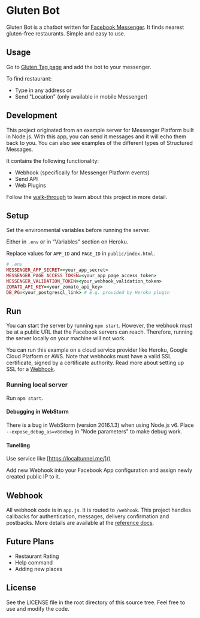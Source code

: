 # Gluten Bot

Gluten Bot is a chatbot written for [Facebook Messenger](https://developers.facebook.com/docs/messenger-platform/quickstart). It finds nearest gluten-free restaurants. Simple and easy to use.


## Usage

Go to [Gluten Tag page](https://msg-test.herokuapp.com/) and add the bot to your messenger.

To find restaurant:

* Type in any address or
* Send "Location" (only available in mobile Messenger)

## Development

This project originated from an example server for Messenger Platform built in Node.js. With this app, you can send it messages and it will echo them back to you. You can also see examples of the different types of Structured Messages.

It contains the following functionality:

* Webhook (specifically for Messenger Platform events)
* Send API 
* Web Plugins

Follow the [walk-through](https://developers.facebook.com/docs/messenger-platform/quickstart) to learn about this project in more detail.

## Setup

Set the environmental variables before running the server.

Either in `.env` or in "Variables" section on Heroku.

Replace values for `APP_ID` and `PAGE_ID` in `public/index.html`.

```ruby
# .env
MESSENGER_APP_SECRET=<your_app_secret>
MESSENGER_PAGE_ACCESS_TOKEN=<your_app_page_access_token>
MESSENGER_VALIDATION_TOKEN=<your_webhook_validation_token>
ZOMATO_API_KEY=<your_zomato_api_key>
DB_PG=<your_postgresql_link> # E.g. provided by Heroku plugin
```

## Run

You can start the server by running `npm start`. However, the webhook must be at a public URL that the Facebook servers can reach. Therefore, running the server locally on your machine will not work.

You can run this example on a cloud service provider like Heroku, Google Cloud Platform or AWS. Note that webhooks must have a valid SSL certificate, signed by a certificate authority. Read more about setting up SSL for a [Webhook](https://developers.facebook.com/docs/graph-api/webhooks#setup).

### Running local server

Run `npm start`.

#### Debugging in WebStorm

There is a bug in WebStorm (version 2016.1.3) when using Node.js v6. Place `--expose_debug_as=v8debug` in "Node parameters" to make debug work.

#### Tunelling

Use service like [https://localtunnel.me/]()

Add new Webhook into your Facebook App configuration and assign newly created public IP to it.

## Webhook

All webhook code is in `app.js`. It is routed to `/webhook`. This project handles callbacks for authentication, messages, delivery confirmation and postbacks. More details are available at the [reference docs](https://developers.facebook.com/docs/messenger-platform/webhook-reference).

## Future Plans

* Restaurant Rating
* Help command
* Adding new places

## License

See the LICENSE file in the root directory of this source tree. Feel free to use and modify the code.